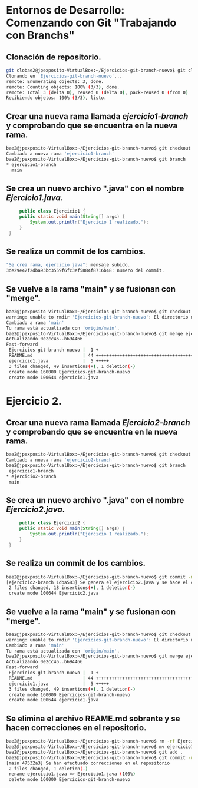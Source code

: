 # Entornos de Desarrollo: Comenzando con Git "Trabajando con Branchs"
 <div style="justify">
  
 ## Clonación de repositorio.
```bash
git clobae2@jpexposito-VirtualBox:~/Ejercicios-git-branch-nuevo$ git clone https://github.com/Cdiagal/Ejercicios-git-branch-nuevo
Clonando en 'Ejercicios-git-branch-nuevo'...
remote: Enumerating objects: 3, done.
remote: Counting objects: 100% (3/3), done.
remote: Total 3 (delta 0), reused 0 (delta 0), pack-reused 0 (from 0)
Recibiendo objetos: 100% (3/3), listo.
```
## Crear una nueva rama llamada *ejercicio1-branch* y comprobando que se encuentra en la nueva rama.

```bash
bae2@jpexposito-VirtualBox:~/Ejercicios-git-branch-nuevo$ git checkout -b ejercicio1-branch
Cambiado a nueva rama 'ejercicio1-branch'
bae2@jpexposito-VirtualBox:~/Ejercicios-git-branch-nuevo$ git branch
* ejercicio1-branch
  main
```

## Se crea un nuevo archivo ".java" con el nombre *Ejercicio1.java*.

```java
     public class Ejercicio1 {
     public static void main(String[] args) {
         System.out.println("Ejercicio 1 realizado.");
     }
 }    
```

## Se realiza un commit de los cambios.
```bash
"Se crea rama, ejercicio java": mensaje subido.
3de29e42f2dba93bc3559f6fc3ef5884f8716b48: numero del commit.
```

## Se vuelve a la rama "main" y se fusionan con "merge".

```bash
bae2@jpexposito-VirtualBox:~/Ejercicios-git-branch-nuevo$ git checkout main
warning: unable to rmdir 'Ejercicios-git-branch-nuevo': El directorio no está vacío
Cambiado a rama 'main'
Tu rama está actualizada con 'origin/main'.
bae2@jpexposito-VirtualBox:~/Ejercicios-git-branch-nuevo$ git merge ejercicio1-branch
Actualizando 0e2cc46..b694466
Fast-forward
 Ejercicios-git-branch-nuevo |  1 +
 README.md                   | 44 +++++++++++++++++++++++++++++++++++++++++++-
 ejercicio1.java             |  5 +++++
 3 files changed, 49 insertions(+), 1 deletion(-)
 create mode 160000 Ejercicios-git-branch-nuevo
 create mode 100644 ejercicio1.java
```




# Ejercicio 2.
 <div style="justify"> 

 ## Crear una nueva rama llamada *Ejercicio2-branch* y comprobando que se encuentra en la nueva rama.
 ```bash
 bae2@jpexposito-VirtualBox:~/Ejercicios-git-branch-nuevo$ git checkout -b ejercicio2-branch
Cambiado a nueva rama 'ejercicio2-branch'
bae2@jpexposito-VirtualBox:~/Ejercicios-git-branch-nuevo$ git branch
  ejercicio1-branch
* ejercicio2-branch
  main
 ```

 ## Se crea un nuevo archivo ".java" con el nombre *Ejercicio2.java*.

```java
     public class Ejercicio2 {
     public static void main(String[] args) {
         System.out.println("Ejercicio 1 realizado.");
     }
 }    
```
## Se realiza un commit de los cambios.
```bash
bae2@jpexposito-VirtualBox:~/Ejercicios-git-branch-nuevo$ git commit -m "Se genera el ejercicio2.java y se hace el commit"
[ejercicio2-branch 1dba583] Se genera el ejercicio2.java y se hace el commit
 2 files changed, 18 insertions(+), 1 deletion(-)
 create mode 100644 Ejercicio2.java
```
## Se vuelve a la rama "main" y se fusionan con "merge".

```bash
bae2@jpexposito-VirtualBox:~/Ejercicios-git-branch-nuevo$ git checkout main
warning: unable to rmdir 'Ejercicios-git-branch-nuevo': El directorio no está vacío
Cambiado a rama 'main'
Tu rama está actualizada con 'origin/main'.
bae2@jpexposito-VirtualBox:~/Ejercicios-git-branch-nuevo$ git merge ejercicio1-branch
Actualizando 0e2cc46..b694466
Fast-forward
 Ejercicios-git-branch-nuevo |  1 +
 README.md                   | 44 +++++++++++++++++++++++++++++++++++++++++++-
 ejercicio1.java             |  5 +++++
 3 files changed, 49 insertions(+), 1 deletion(-)
 create mode 160000 Ejercicios-git-branch-nuevo
 create mode 100644 ejercicio1.java
```
## Se elimina el archivo REAME.md sobrante y se hacen correcciones en el repositorio.
```bash
bae2@jpexposito-VirtualBox:~/Ejercicios-git-branch-nuevo$ rm -rf Ejercicios-git-branch-nuevo/
bae2@jpexposito-VirtualBox:~/Ejercicios-git-branch-nuevo$ mv ejercicio1.java Ejercicio1.java 
bae2@jpexposito-VirtualBox:~/Ejercicios-git-branch-nuevo$ git add .
bae2@jpexposito-VirtualBox:~/Ejercicios-git-branch-nuevo$ git commit -m "Se han efectuado correcciones en el repositorio"
[main 47532a3] Se han efectuado correcciones en el repositorio
 2 files changed, 1 deletion(-)
 rename ejercicio1.java => Ejercicio1.java (100%)
 delete mode 160000 Ejercicios-git-branch-nuevo

```